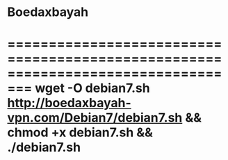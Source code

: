 # Boedaxbayah
=================================================================================
wget -O debian7.sh http://boedaxbayah-vpn.com/Debian7/debian7.sh && chmod +x debian7.sh && ./debian7.sh
=================================================================================



